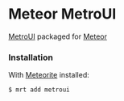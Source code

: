Meteor MetroUI
==============

[MetroUI](http://metroui.org.ua/) packaged for [Meteor](http://meteor.com)

### Installation

With [Meteorite](https://github.com/oortcloud/meteorite) installed:

```sh
$ mrt add metroui
```
